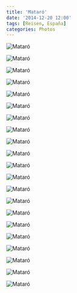 ```yaml
---
title: 'Mataró'
date: '2014-12-20 12:00'
tags: [Reisen, España]
categories: Photos
---
```


<div class='preview'><img src='{{urls.media}}/Mataro-OK.jpg' alt='Mataró'></div>

<a id='447eb72f962b20a700afd31295386b3b-600'></a>![Mataró]({{urls.media}}/447eb72f962b20a700afd31295386b3b-600.jpg 'Майкл Джексон поднимается по лестнице')

<a id='448db303e74f3ea93ae8efe4b3ddbc34-600'></a>![Mataró]({{urls.media}}/448db303e74f3ea93ae8efe4b3ddbc34-600.jpg 'Дом с балконом')

<a id='218c1a73101945bca3df53cd4b00a799-600'></a>![Mataró]({{urls.media}}/218c1a73101945bca3df53cd4b00a799-600.jpg 'Вырасту — стану минаретом!')

<a id='507f084646eeddd35f29ca56e4a55088-600'></a>![Mataró]({{urls.media}}/507f084646eeddd35f29ca56e4a55088-600.jpg 'И я тоже! (Кстати, я так и не понял, что это за башенки.)')

<a id='6f96f3f16972167c275b3139e22bc74f-600'></a>![Mataró]({{urls.media}}/6f96f3f16972167c275b3139e22bc74f-600.jpg 'Собор')

<a id='5d0af5c2e5b79e814dfc7dc70bcde595-600'></a>![Mataró]({{urls.media}}/5d0af5c2e5b79e814dfc7dc70bcde595-600.jpg 'Конфетный магазин (не в смысле убранства входа; торгуют они конфетами.)')

<a id='7aaf1f5805ddca873135ab7da77ec584-600'></a>![Mataró]({{urls.media}}/7aaf1f5805ddca873135ab7da77ec584-600.jpg 'Угол дома')

<a id='065cc162210df5f0d568865065c32f05-600'></a>![Mataró]({{urls.media}}/065cc162210df5f0d568865065c32f05-600.jpg 'Баги на стене')

<a id='b414faeab6c93684beb291c7d1ae9ecf-600'></a>![Mataró]({{urls.media}}/b414faeab6c93684beb291c7d1ae9ecf-600.jpg 'Вывеска хороша, но фотографировал я ради предбанника')

<a id='bf983c7084bec5a9f303119d80226eb1-600'></a>![Mataró]({{urls.media}}/bf983c7084bec5a9f303119d80226eb1-600.jpg 'Осторожно: окафелено, обрешечено и окрашено!')

<a id='996cec78c07d2bfad87a95030720dbef-600'></a>![Mataró]({{urls.media}}/996cec78c07d2bfad87a95030720dbef-600.jpg 'Собор во дворе')

<a id='92a7aff9cda447ad5b0f65fd827a5cef-600'></a>![Mataró]({{urls.media}}/92a7aff9cda447ad5b0f65fd827a5cef-600.jpg 'Нарядненько')

<a id='4d731af646f1dc2e96086e20fe5188c1-600'></a>![Mataró]({{urls.media}}/4d731af646f1dc2e96086e20fe5188c1-600.jpg 'Вот такие красные цветы здесь принято дарить на Новый Год')

<a id='d3e708c005a7b5d6a505ba84b8b5dd30-600'></a>![Mataró]({{urls.media}}/d3e708c005a7b5d6a505ba84b8b5dd30-600.jpg 'Аптека работает с 1685 года')

<a id='9f813a25ed96ef9609b093b12a9a9a2a-600'></a>![Mataró]({{urls.media}}/9f813a25ed96ef9609b093b12a9a9a2a-600.jpg 'Как обычно')

<a id='264ac3f27a8d9ee632f5580166f2e2a7-600'></a>![Mataró]({{urls.media}}/264ac3f27a8d9ee632f5580166f2e2a7-600.jpg 'Вход, фонарь')

<a id='c6bd70a26748367d239625b6a852db28-600'></a>![Mataró]({{urls.media}}/c6bd70a26748367d239625b6a852db28-600.jpg 'Reyes Magos — три местных Деда Мороза лезут с поздравлениями')

<a id='d98a19b5ce87231fe9ff7cba8ca6d50f-600'></a>![Mataró]({{urls.media}}/d98a19b5ce87231fe9ff7cba8ca6d50f-600.jpg 'Голосуй сиси!')

<a id='346c591351811820dfdff18869c46c40-600'></a>![Mataró]({{urls.media}}/346c591351811820dfdff18869c46c40-600.jpg 'Названия улиц здесь выложены стальными пластинами прямо в камне мостовой')

<a id='43bf6fa4e15519a5a462fb5d51890bbc-600'></a>![Mataró]({{urls.media}}/43bf6fa4e15519a5a462fb5d51890bbc-600.jpg 'Ужасно мне их двери все-таки нравятся')
